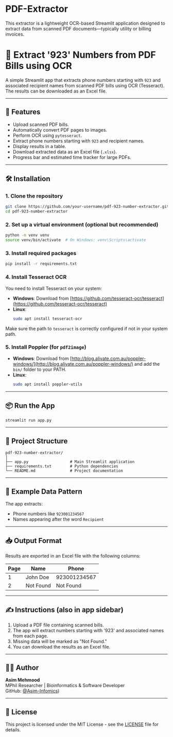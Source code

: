 # PDF-Extractor
This extractor is a lightweight OCR-based Streamlit application designed to extract data from scanned PDF documents—typically utility or billing invoices. 

# 📄 Extract '923' Numbers from PDF Bills using OCR

A simple Streamlit app that extracts phone numbers starting with `923` and associated recipient names from scanned PDF bills using OCR (Tesseract). The results can be downloaded as an Excel file.

---

## 🧰 Features

- Upload scanned PDF bills.
- Automatically convert PDF pages to images.
- Perform OCR using `pytesseract`.
- Extract phone numbers starting with `923` and recipient names.
- Display results in a table.
- Download extracted data as an Excel file (`.xlsx`).
- Progress bar and estimated time tracker for large PDFs.

---

## 🛠️ Installation

### 1. Clone the repository
```bash
git clone https://github.com/your-username/pdf-923-number-extractor.git
cd pdf-923-number-extractor
```

### 2. Set up a virtual environment (optional but recommended)
```bash
python -m venv venv
source venv/bin/activate  # On Windows: venv\Scripts\activate
```

### 3. Install required packages
```bash
pip install -r requirements.txt
```

### 4. Install Tesseract OCR

You need to install Tesseract on your system:

- **Windows**: Download from [https://github.com/tesseract-ocr/tesseract](https://github.com/tesseract-ocr/tesseract)
- **Linux**:  
  ```bash
  sudo apt install tesseract-ocr
  ```

Make sure the path to `tesseract` is correctly configured if not in your system path.

### 5. Install Poppler (for `pdf2image`)

- **Windows**: Download from [http://blog.alivate.com.au/poppler-windows/](http://blog.alivate.com.au/poppler-windows/) and add the `bin/` folder to your PATH.
- **Linux**:  
  ```bash
  sudo apt install poppler-utils
  ```

---

## 📦 Run the App

```bash
streamlit run app.py
```

---

## 📂 Project Structure

```
pdf-923-number-extractor/
│
├── app.py                  # Main Streamlit application
├── requirements.txt        # Python dependencies
└── README.md               # Project documentation
```

---

## 🧪 Example Data Pattern

The app extracts:

- Phone numbers like `923001234567`
- Names appearing after the word `Recipient`

---

## 📥 Output Format

Results are exported in an Excel file with the following columns:

| Page | Name      | Phone         |
|------|-----------|---------------|
| 1    | John Doe  | 923001234567  |
| 2    | Not Found | Not Found     |

---

## ✍️ Instructions (also in app sidebar)

1. Upload a PDF file containing scanned bills.
2. The app will extract numbers starting with '923' and associated names from each page.
3. Missing data will be marked as "Not Found."
4. You can download the results as an Excel file.

---

## 🧑‍💻 Author

**Asim Mehmood**  
MPhil Researcher | Bioinformatics & Software Developer  
GitHub: [@Asim-Infomics](https://github.com/Asim-Infomics))

---

## 📃 License

This project is licensed under the MIT License - see the [LICENSE](LICENSE) file for details.
